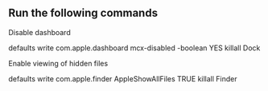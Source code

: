 Run the following commands
---

Disable dashboard

defaults write com.apple.dashboard mcx-disabled -boolean YES
killall Dock


Enable viewing of hidden files

defaults write com.apple.finder AppleShowAllFiles TRUE
killall Finder

